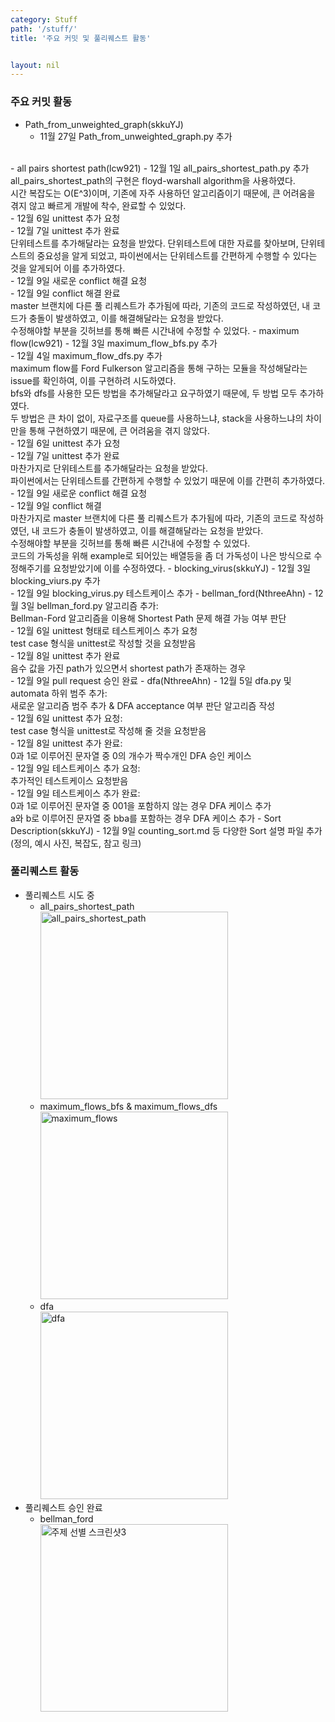 ```yaml
---
category: Stuff
path: '/stuff/'
title: '주요 커밋 및 풀리퀘스트 활동'


layout: nil
---
```

### 주요 커밋 활동
- Path_from_unweighted_graph(skkuYJ)
    - 11월 27일 Path_from_unweighted_graph.py 추가
<br>    
- all pairs shortest path(lcw921)
    - 12월 1일 all_pairs_shortest_path.py 추가
    <br>all_pairs_shortest_path의 구현은 floyd-warshall algorithm을 사용하였다. 
    <br>시간 복잡도는 O(E^3)이며, 기존에 자주 사용하던 알고리즘이기 때문에, 큰 어려움을 겪지 않고 빠르게 개발에 착수, 완료할 수 있었다.
    <br>
    - 12월 6일 unittest 추가 요청
    <br>
    - 12월 7일 unittest 추가 완료
    <br>단위테스트를 추가해달라는 요청을 받았다. 단위테스트에 대한 자료를 찾아보며, 단위테스트의 중요성을 알게 되었고, 파이썬에서는 단위테스트를 간편하게 수행할 수 있다는 것을 알게되어 이를 추가하였다.
    <br>
    - 12월 9일 새로운 conflict 해결 요청
    <br>
    - 12월 9일 conflict 해결 완료
    <br>master 브랜치에 다른 풀 리퀘스트가 추가됨에 따라, 기존의 코드로 작성하였던, 내 코드가 충돌이 발생하였고, 이를 해결해달라는 요청을 받았다.
    <br>수정해야할 부분을 깃허브를 통해 빠른 시간내에 수정할 수 있었다.
- maximum flow(lcw921)
    - 12월 3일 maximum_flow_bfs.py 추가
    <br>
    - 12월 4일 maximum_flow_dfs.py 추가
    <br>maximum flow를 Ford Fulkerson 알고리즘을 통해 구하는 모듈을 작성해달라는 issue를 확인하여, 이를 구현하려 시도하였다.
    <br>bfs와 dfs를 사용한 모든 방법을 추가해달라고 요구하였기 때문에, 두 방법 모두 추가하였다.
    <br>두 방법은 큰 차이 없이, 자료구조를 queue를 사용하느냐, stack을 사용하느냐의 차이만을 통해 구현하였기 때문에, 큰 어려움을 겪지 않았다.
    <br>
    - 12월 6일 unittest 추가 요청
    <br>
    - 12월 7일 unittest 추가 완료
    <br>마찬가지로 단위테스트를 추가해달라는 요청을 받았다. 
    <br>파이썬에서는 단위테스트를 간편하게 수행할 수 있었기 때문에 이를 간편히 추가하였다.
    <br>
    - 12월 9일 새로운 conflict 해결 요청
    <br>
    - 12월 9일 conflict 해결
    <br>마찬가지로 master 브랜치에 다른 풀 리퀘스트가 추가됨에 따라, 기존의 코드로 작성하였던, 내 코드가 충돌이 발생하였고, 이를 해결해달라는 요청을 받았다.
    <br>수정해야할 부분을 깃허브를 통해 빠른 시간내에 수정할 수 있었다.
    <br>코드의 가독성을 위해 example로 되어있는 배열등을 좀 더 가독성이 나은 방식으로 수정해주기를 요청받았기에 이를 수정하였다.
- blocking_virus(skkuYJ)
    - 12월 3일 blocking_viurs.py 추가
    <br>
    - 12월 9일 blocking_virus.py 테스트케이스 추가
- bellman_ford(NthreeAhn)
    - 12월 3일 bellman_ford.py 알고리즘 추가:
    <br> Bellman-Ford 알고리즘을 이용해 Shortest Path 문제 해결 가능 여부 판단 
    <br>
    - 12월 6일 unittest 형태로 테스트케이스 추가 요청
    <br> test case 형식을 unittest로 작성할 것을 요청받음
    <br>
    - 12월 8일 unittest 추가 완료
    <br> 음수 값을 가진 path가 있으면서 shortest path가 존재하는 경우
    <br>
    - 12월 9일 pull request 승인 완료
- dfa(NthreeAhn)
    - 12월 5일 dfa.py 및 automata 하위 범주 추가:
    <br>새로운 알고리즘 범주 추가 & DFA acceptance 여부 판단 알고리즘 작성
    <br>
    - 12월 6일 unittest 추가 요청:
    <br> test case 형식을 unittest로 작성해 줄 것을 요청받음
    <br>
    - 12월 8일 unittest 추가 완료:
    <br> 0과 1로 이루어진 문자열 중 0의 개수가 짝수개인 DFA 승인 케이스
    <br>
    - 12월 9일 테스트케이스 추가 요청:
    <br> 추가적인 테스트케이스 요청받음
    <br>
    - 12월 9일 테스트케이스 추가 완료:
    <br> 0과 1로 이루어진 문자열 중 001을 포함하지 않는 경우 DFA 케이스 추가
    <br> a와 b로 이루어진 문자열 중 bba를 포함하는 경우 DFA 케이스 추가
- Sort Description(skkuYJ)
    - 12월 9일 counting_sort.md 등 다양한 Sort 설명 파일 추가 (정의, 예시 사진, 복잡도, 참고 링크)

### 풀리퀘스트 활동

- 풀리퀘스트 시도 중
    - all_pairs_shortest_path<br>
    <img width="300" alt="all_pairs_shortest_path" src="https://github.com/19-2-SKKU-OSS/2019-2-OSS-L9/blob/gh-pages/images/allpairs.PNG?raw=true"> <br>
    - maximum_flows_bfs & maximum_flows_dfs<br>
    <img width="300" alt="maximum_flows" src="https://github.com/19-2-SKKU-OSS/2019-2-OSS-L9/blob/gh-pages/images/maximum_flow.PNG?raw=true"> <br>
    - dfa<br>
    <img width="300" alt="dfa" src="https://github.com/19-2-SKKU-OSS/2019-2-OSS-L9/blob/gh-pages/images/dfa.PNG?raw=true"> <br>
- 풀리퀘스트 승인 완료
    - bellman_ford<br>
    <img width="300" alt="주제 선별 스크린샷3" src="https://github.com/19-2-SKKU-OSS/2019-2-OSS-L9/blob/gh-pages/images/bellman.PNG?raw=true"> <br>

